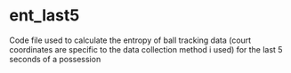 # ent_last5
Code file used to calculate the entropy of ball tracking data (court coordinates are specific to the data collection method i used) for the last 5 seconds of a possession
